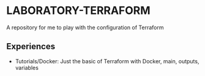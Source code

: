 # LABORATORY-TERRAFORM

A repository for me to play with the configuration of Terraform

## Experiences

* Tutorials/Docker: Just the basic of Terraform with Docker, main, outputs, variables 
